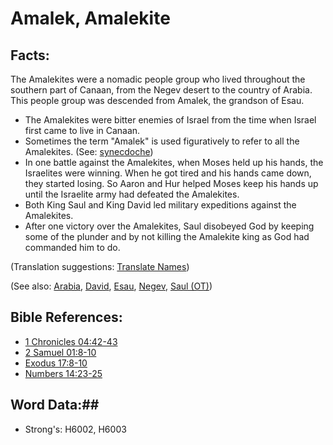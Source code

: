 # Amalek, Amalekite #

## Facts: ##

The Amalekites were a nomadic people group who lived throughout the southern part of Canaan, from the Negev desert to the country of Arabia.  This people group was descended from Amalek, the grandson of Esau.

 
* The Amalekites were bitter enemies of Israel from the time when Israel first came to live in Canaan.
* Sometimes the term "Amalek" is used figuratively to refer to all the Amalekites. (See: [synecdoche](rc://en/ta/man/translate/figs-synecdoche))
* In one battle against the Amalekites, when Moses held up his hands, the Israelites were winning. When he got tired and his hands came down, they started losing. So Aaron and Hur helped Moses keep his hands up until the Israelite army had defeated the Amalekites.
* Both King Saul and King David led military expeditions against the Amalekites.
* After one victory over the Amalekites, Saul disobeyed God by keeping some of the plunder and by not killing the Amalekite king as God had commanded him to do.

(Translation suggestions: [Translate Names](rc://en/ta/man/translate/translate-names))

(See also: [Arabia](../other/arabia.md), [David](../other/david.md), [Esau](../other/esau.md), [Negev](../other/negev.md), [Saul (OT)](../other/saul.md))



## Bible References: ##

* [1 Chronicles 04:42-43](rc://en/tn/help/1ch/04/42)
* [2 Samuel 01:8-10](rc://en/tn/help/2sa/01/08)
* [Exodus 17:8-10](rc://en/tn/help/exo/17/08)
* [Numbers 14:23-25](rc://en/tn/help/num/14/23)

## Word Data:##

* Strong's: H6002, H6003

